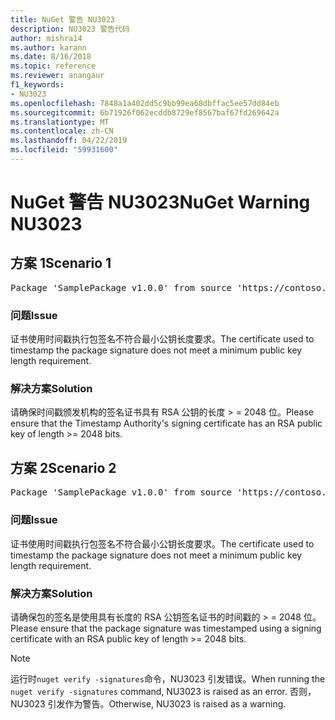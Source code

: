 ```yaml
---
title: NuGet 警告 NU3023
description: NU3023 警告代码
author: mishra14
ms.author: karann
ms.date: 8/16/2018
ms.topic: reference
ms.reviewer: anangaur
f1_keywords:
- NU3023
ms.openlocfilehash: 7848a1a402dd5c9bb99ea68dbffac5ee57dd84eb
ms.sourcegitcommit: 6b71926f062ecddb8729ef8567baf67fd269642a
ms.translationtype: MT
ms.contentlocale: zh-CN
ms.lasthandoff: 04/22/2019
ms.locfileid: "59931600"
---
```

# <a name="nuget-warning-nu3023"></a><span data-ttu-id="23d0d-103">NuGet 警告 NU3023</span><span class="sxs-lookup"><span data-stu-id="23d0d-103">NuGet Warning NU3023</span></span>

## <a name="scenario-1"></a><span data-ttu-id="23d0d-104">方案 1</span><span class="sxs-lookup"><span data-stu-id="23d0d-104">Scenario 1</span></span>

<pre>Package 'SamplePackage v1.0.0' from source 'https://contoso.com/index.json': The timestamp certificate does not meet a minimum public key length requirement.</pre>

### <a name="issue"></a><span data-ttu-id="23d0d-105">问题</span><span class="sxs-lookup"><span data-stu-id="23d0d-105">Issue</span></span>

<span data-ttu-id="23d0d-106">证书使用时间戳执行包签名不符合最小公钥长度要求。</span><span class="sxs-lookup"><span data-stu-id="23d0d-106">The certificate used to timestamp the package signature does not meet a minimum public key length requirement.</span></span>


### <a name="solution"></a><span data-ttu-id="23d0d-107">解决方案</span><span class="sxs-lookup"><span data-stu-id="23d0d-107">Solution</span></span>

<span data-ttu-id="23d0d-108">请确保时间戳颁发机构的签名证书具有 RSA 公钥的长度 > = 2048 位。</span><span class="sxs-lookup"><span data-stu-id="23d0d-108">Please ensure that the  Timestamp Authority's signing certificate has an RSA public key of length >= 2048 bits.</span></span>



## <a name="scenario-2"></a><span data-ttu-id="23d0d-109">方案 2</span><span class="sxs-lookup"><span data-stu-id="23d0d-109">Scenario 2</span></span>

<pre>Package 'SamplePackage v1.0.0' from source 'https://contoso.com/index.json': The primary signature's timestamp certificate does not meet a minimum public key length requirement.</pre>

### <a name="issue"></a><span data-ttu-id="23d0d-110">问题</span><span class="sxs-lookup"><span data-stu-id="23d0d-110">Issue</span></span>

<span data-ttu-id="23d0d-111">证书使用时间戳执行包签名不符合最小公钥长度要求。</span><span class="sxs-lookup"><span data-stu-id="23d0d-111">The certificate used to timestamp the package signature does not meet a minimum public key length requirement.</span></span>


### <a name="solution"></a><span data-ttu-id="23d0d-112">解决方案</span><span class="sxs-lookup"><span data-stu-id="23d0d-112">Solution</span></span>

<span data-ttu-id="23d0d-113">请确保包的签名是使用具有长度的 RSA 公钥签名证书的时间戳的 > = 2048 位。</span><span class="sxs-lookup"><span data-stu-id="23d0d-113">Please ensure that the package signature was timestamped using a signing certificate with an RSA public key of length >= 2048 bits.</span></span>


> [!Note]
> <span data-ttu-id="23d0d-114">运行时`nuget verify -signatures`命令，NU3023 引发错误。</span><span class="sxs-lookup"><span data-stu-id="23d0d-114">When running the `nuget verify -signatures` command, NU3023 is raised as an error.</span></span> <span data-ttu-id="23d0d-115">否则，NU3023 引发作为警告。</span><span class="sxs-lookup"><span data-stu-id="23d0d-115">Otherwise, NU3023 is raised as a warning.</span></span>